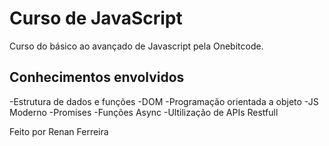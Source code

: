 # Curso de JavaScript

Curso do básico ao avançado de Javascript pela Onebitcode.

## Conhecimentos envolvidos

-Estrutura de dados e funções
-DOM
-Programação orientada a objeto
-JS Moderno
-Promises
-Funções Async
-Ultilização de APIs Restfull

Feito por Renan Ferreira
